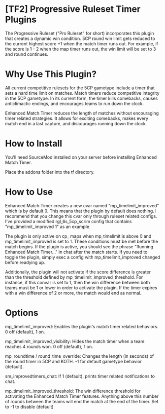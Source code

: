 # [TF2] Progressive Ruleset Timer Plugins
The Progressive Ruleset ("Pro Ruleset" for short) incorporates this plugin that creates a dynamic win condition. 5CP round win limit gets reduced to the current highest score +1 when the match timer runs out.  For example, if the score is 1 - 2 when the map timer runs out, the win limit will be set to 3 and round continues.

# Why Use This Plugin?
 All current competitive rulesets for the 5CP gametype include a timer that sets a hard time limit on matches. Match timers reduce competitive integrity in the 5CP gametype. In its current form, the timer kills comebacks, causes anticlimactic endings, and encourages teams to run down the clock.

 Enhanced Match Timer reduces the length of matches without encouraging timer related strategies. It allows for exciting comebacks, makes every match end in a last capture, and discourages running down the clock.

# How to Install
 You'll need SourceMod installed on your server before installing Enhanced Match Timer.

 Place the addons folder into the tf directory.

 # How to Use
 Enhanced Match Timer creates a new cvar named "mp_timelimit_improved" which is by default 0. This means that the plugin by default does nothing. I recommend that you change this cvar only through ruleset related configs. I've provided a modified rgl_6s_5cp_scrim config that contains "mp_timelimit_improved 1" as an example.

 The plugin is only active on cp_ maps when mp_timelimit is above 0 and mp_timelimit_improved is set to 1. These conditions must be met before the match begins. If the plugin is active, you should see the phrase "Running Enhanced Match Timer..." in chat after the match starts. If you need to toggle the plugin, simply exec a config with mp_timelimit_improved changed before readying up.

 Additionally, the plugin will not activate if the score difference is greater than the threshold defined by mp_timelimit_improved_threshold. For instance, if this convar is set to 1, then the win difference between both teams must be 1 or lower in order to activate the plugin. If the timer expires with a win difference of 2 or more, the match would end as normal.

# Options
 mp_timelimit_improved: Enables the plugin's match timer related behaviors. 0 off (default), 1 on.

 mp_timelimit_improved_visibility: Hides the match timer when a team reaches 4 rounds won. 0 off (default), 1 on.

 mp_roundtime / round_time_override: Changes the length (in seconds) of the round timer in 5CP and KOTH. -1 for default gametype behavior (default).

 sm_improvedtimers_chat: If 1 (default), prints timer related notifications to chat.

 mp_timelimit_improved_threshold: The win difference threshold for activating the Enhanced Match Timer features. Anything above this number of rounds between the teams will end the match at the end of the timer.  Set to -1 to disable (default)
